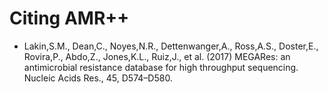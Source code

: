 # Citing AMR++

- Lakin,S.M., Dean,C., Noyes,N.R., Dettenwanger,A., Ross,A.S., Doster,E., Rovira,P., Abdo,Z., Jones,K.L., Ruiz,J., et al. (2017) MEGARes: an antimicrobial resistance database for high throughput sequencing. Nucleic Acids Res., 45, D574–D580.